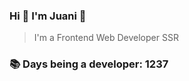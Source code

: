 ### Hi 👋 I&#39;m Juani 🦁

> I&#39;m a Frontend Web Developer SSR

### 📚 Days being a developer: 1237
